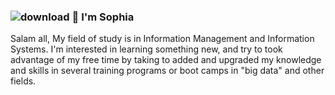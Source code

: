 ### ![download](https://user-images.githubusercontent.com/86232890/123831199-46886900-d92e-11eb-974e-12041ed2035a.png) 👋 I'm Sophia

Salam all,
My field of study is in Information Management and Information Systems. I'm interested in learning something new, and try to took advantage of my free time by taking to added and upgraded my knowledge and skills in several training programs or boot camps in "big data" and other fields.

<!--
**ladyayasophia/ladyayasophia** is a ✨ _special_ ✨ repository because its `README.md` (this file) appears on your GitHub profile.

Here are some ideas to get you started:

- 🔭 I’m currently working on ...

- 🌱 I’m currently learning ...
- 👯 I’m looking to collaborate on ...
- 🤔 I’m looking for help with ...
- 💬 Ask me about ...
- 📫 How to reach me: ...
- 😄 Pronouns: ...
- ⚡ Fun fact: ...
-->
